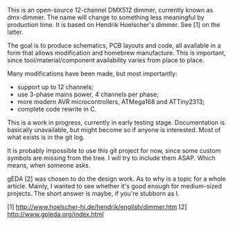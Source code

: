 This is an open-source 12-channel DMX512 dimmer, currently known as
dmx-dimmer. The name will change to something less meaningful by
production time. It is based on Hendrik Hoelscher's dimmer. See [1] on
the latter.

The goal is to produce schematics, PCB layouts and code, all available
in a form that allows modification and homebrew manufacture. This is
important, since tool/material/component availability varies from place
to place.

Many modifications have been made, but most importantly:

- support up to 12 channels;
- use 3-phase mains power, 4 channels per phase;
- more modern AVR microcontrollers, ATMega168 and ATTiny2313;
- complete code rewrite in C.

This is a work in progress, currently in early testing stage.
Documentation is basically unavailable, but might become so if anyone is
interested. Most of what exists is in the git log.

It is probably impossible to use this git project for now, since some
custom symbols are missing from the tree. I will try to include them ASAP.
Which means, when someone asks.

gEDA [2] was chosen to do the design work. As to why is a topic for a
whole article. Mainly, I wanted to see whether it's good enough for
medium-sized projects. The short answer is maybe, if you're stubborn as I.

[1] http://www.hoelscher-hi.de/hendrik/english/dimmer.htm
[2] http://www.gpleda.org/index.html
